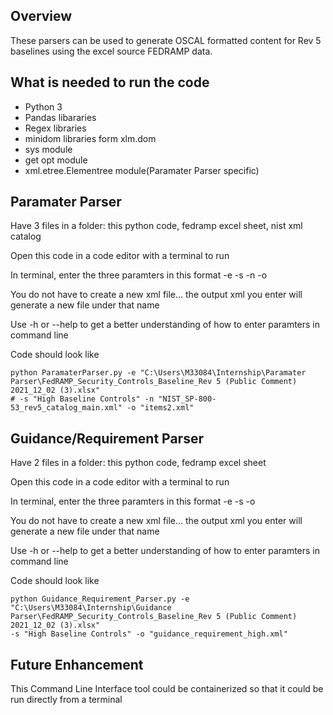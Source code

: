 ## Overview

These parsers can be used to generate OSCAL formatted content for Rev 5 baselines using the excel source FEDRAMP data. 

## What is needed to run the code
- Python 3
- Pandas libararies
- Regex libraries
- minidom libraries form xlm.dom
- sys module
- get opt module
- xml.etree.Elementree module(Paramater Parser specific)

## Paramater Parser

Have 3 files in a folder: this python code, fedramp excel sheet, nist xml catalog

Open this code in a code editor with a terminal to run

In terminal, enter the three paramters in this format -e <excel path input> -s <sheetname> -n <nist xml relative path> -o <output xml>

You do not have to create a new xml file... the output xml you enter will generate a new file under that name

Use -h or --help to get a better understanding of how to enter paramters in command line


Code should look like

```
python ParamaterParser.py -e "C:\Users\M33084\Internship\Paramater Parser\FedRAMP_Security_Controls_Baseline_Rev 5 (Public Comment) 2021_12_02 (3).xlsx" 
# -s "High Baseline Controls" -n "NIST_SP-800-53_rev5_catalog_main.xml" -o "items2.xml"
```



## Guidance/Requirement Parser


Have 2 files in a folder: this python code, fedramp excel sheet

Open this code in a code editor with a terminal to run

In terminal, enter the three paramters in this format -e <excel path input> -s <sheetname> -o <output xml>

You do not have to create a new xml file... the output xml you enter will generate a new file under that name

Use -h or --help to get a better understanding of how to enter paramters in command line


Code should look like

```
python Guidance_Requirement_Parser.py -e "C:\Users\M33084\Internship\Guidance Parser\FedRAMP_Security_Controls_Baseline_Rev 5 (Public Comment) 2021_12_02 (3).xlsx"
-s "High Baseline Controls" -o "guidance_requirement_high.xml"
```


## Future Enhancement
This Command Line Interface tool could be containerized so that it could be run directly from a terminal



